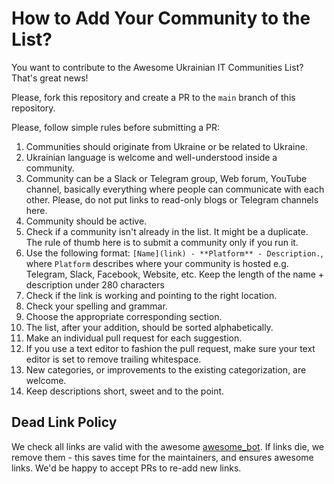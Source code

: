 # How to Add Your Community to the List?

You want to contribute to the Awesome Ukrainian IT Communities List? That's great news!

Please, fork this repository and create a PR to the `main` branch of this repository.

Please, follow simple rules before submitting a PR:

1. Communities should originate from Ukraine or be related to Ukraine.
2. Ukrainian language is welcome and well-understood inside a community.
3. Community can be a Slack or Telegram group, Web forum, YouTube channel, basically everything where people can communicate with each other. Please, do not put links to read-only blogs or Telegram channels here.
4. Community should be active.
5. Check if a community isn't already in the list. It might be a duplicate. The rule of thumb here is to submit a community only if you run it.
6. Use the following format: `[Name](link) - **Platform** - Description.`, where `Platform` describes where your community is hosted e.g. Telegram, Slack, Facebook, Website, etc. Keep the length of the name + description under 280 characters
7. Check if the link is working and pointing to the right location.
8. Check your spelling and grammar.
9. Choose the appropriate corresponding section.
10. The list, after your addition, should be sorted alphabetically.
11. Make an individual pull request for each suggestion.
12. If you use a text editor to fashion the pull request, make sure your text editor is set to remove trailing whitespace.
13. New categories, or improvements to the existing categorization, are welcome.
14. Keep descriptions short, sweet and to the point.

## Dead Link Policy

We check all links are valid with the awesome [awesome_bot](https://github.com/dkhamsing/awesome_bot). If links die, we remove them - this saves time for the maintainers, and ensures awesome links. We'd be happy to accept PRs to re-add new links.
